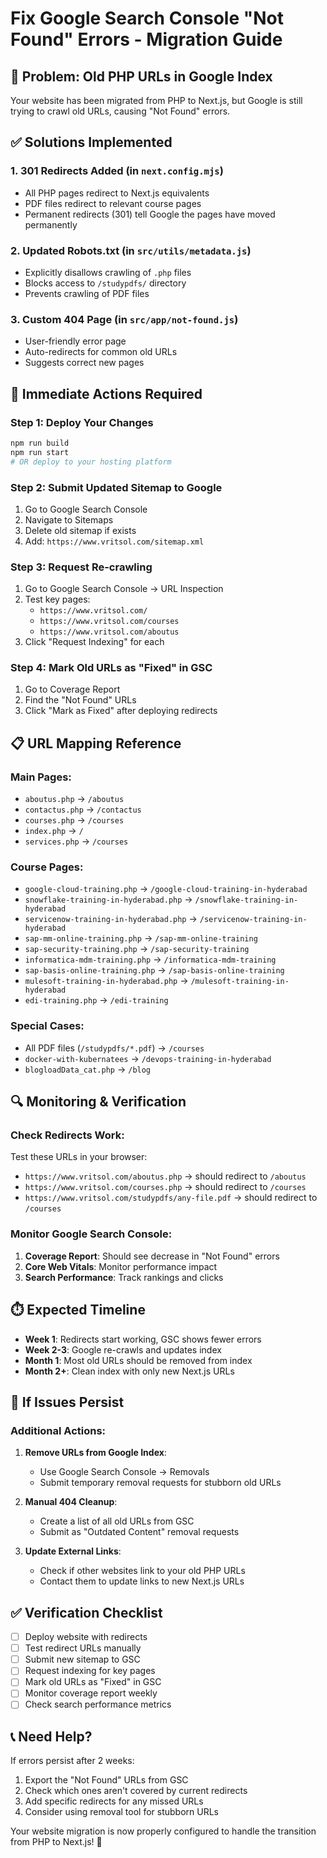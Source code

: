 # Fix Google Search Console "Not Found" Errors - Migration Guide

## 🚨 Problem: Old PHP URLs in Google Index

Your website has been migrated from PHP to Next.js, but Google is still trying to crawl old URLs, causing "Not Found" errors.

## ✅ Solutions Implemented

### 1. **301 Redirects Added** (in `next.config.mjs`)
- All PHP pages redirect to Next.js equivalents
- PDF files redirect to relevant course pages
- Permanent redirects (301) tell Google the pages have moved permanently

### 2. **Updated Robots.txt** (in `src/utils/metadata.js`)
- Explicitly disallows crawling of `.php` files
- Blocks access to `/studypdfs/` directory
- Prevents crawling of PDF files

### 3. **Custom 404 Page** (in `src/app/not-found.js`)
- User-friendly error page
- Auto-redirects for common old URLs
- Suggests correct new pages

## 🎯 **Immediate Actions Required**

### Step 1: Deploy Your Changes
```bash
npm run build
npm run start
# OR deploy to your hosting platform
```

### Step 2: Submit Updated Sitemap to Google
1. Go to Google Search Console
2. Navigate to Sitemaps
3. Delete old sitemap if exists
4. Add: `https://www.vritsol.com/sitemap.xml`

### Step 3: Request Re-crawling
1. Go to Google Search Console → URL Inspection
2. Test key pages:
   - `https://www.vritsol.com/`
   - `https://www.vritsol.com/courses`
   - `https://www.vritsol.com/aboutus`
3. Click "Request Indexing" for each

### Step 4: Mark Old URLs as "Fixed" in GSC
1. Go to Coverage Report
2. Find the "Not Found" URLs
3. Click "Mark as Fixed" after deploying redirects

## 📋 **URL Mapping Reference**

### Main Pages:
- `aboutus.php` → `/aboutus`
- `contactus.php` → `/contactus`
- `courses.php` → `/courses`
- `index.php` → `/`
- `services.php` → `/courses`

### Course Pages:
- `google-cloud-training.php` → `/google-cloud-training-in-hyderabad`
- `snowflake-training-in-hyderabad.php` → `/snowflake-training-in-hyderabad`
- `servicenow-training-in-hyderabad.php` → `/servicenow-training-in-hyderabad`
- `sap-mm-online-training.php` → `/sap-mm-online-training`
- `sap-security-training.php` → `/sap-security-training`
- `informatica-mdm-training.php` → `/informatica-mdm-training`
- `sap-basis-online-training.php` → `/sap-basis-online-training`
- `mulesoft-training-in-hyderabad.php` → `/mulesoft-training-in-hyderabad`
- `edi-training.php` → `/edi-training`

### Special Cases:
- All PDF files (`/studypdfs/*.pdf`) → `/courses`
- `docker-with-kubernatees` → `/devops-training-in-hyderabad`
- `blogloadData_cat.php` → `/blog`

## 🔍 **Monitoring & Verification**

### Check Redirects Work:
Test these URLs in your browser:
- `https://www.vritsol.com/aboutus.php` → should redirect to `/aboutus`
- `https://www.vritsol.com/courses.php` → should redirect to `/courses`
- `https://www.vritsol.com/studypdfs/any-file.pdf` → should redirect to `/courses`

### Monitor Google Search Console:
1. **Coverage Report**: Should see decrease in "Not Found" errors
2. **Core Web Vitals**: Monitor performance impact
3. **Search Performance**: Track rankings and clicks

## ⏱️ **Expected Timeline**

- **Week 1**: Redirects start working, GSC shows fewer errors
- **Week 2-3**: Google re-crawls and updates index
- **Month 1**: Most old URLs should be removed from index
- **Month 2+**: Clean index with only new Next.js URLs

## 🚨 **If Issues Persist**

### Additional Actions:
1. **Remove URLs from Google Index**:
   - Use Google Search Console → Removals
   - Submit temporary removal requests for stubborn old URLs

2. **Manual 404 Cleanup**:
   - Create a list of all old URLs from GSC
   - Submit as "Outdated Content" removal requests

3. **Update External Links**:
   - Check if other websites link to your old PHP URLs
   - Contact them to update links to new Next.js URLs

## ✅ **Verification Checklist**

- [ ] Deploy website with redirects
- [ ] Test redirect URLs manually
- [ ] Submit new sitemap to GSC
- [ ] Request indexing for key pages
- [ ] Mark old URLs as "Fixed" in GSC
- [ ] Monitor coverage report weekly
- [ ] Check search performance metrics

## 📞 **Need Help?**

If errors persist after 2 weeks:
1. Export the "Not Found" URLs from GSC
2. Check which ones aren't covered by current redirects
3. Add specific redirects for any missed URLs
4. Consider using removal tool for stubborn URLs

Your website migration is now properly configured to handle the transition from PHP to Next.js! 🎉